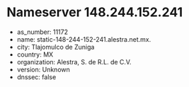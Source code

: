 # Nameserver 148.244.152.241

* as_number: 11172
* name: static-148-244-152-241.alestra.net.mx.
* city: Tlajomulco de Zuniga
* country: MX
* organization: Alestra, S. de R.L. de C.V.
* version: Unknown
* dnssec: false
